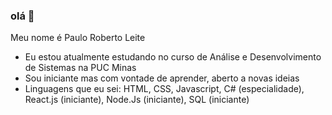 ### olá 👋 
Meu nome é Paulo Roberto Leite
- Eu estou atualmente estudando no curso de Análise e Desenvolvimento de Sistemas na PUC Minas
- Sou iniciante mas com vontade de aprender, aberto a novas ideias 
- Linguagens que eu sei:
HTML,
CSS,
Javascript,
C# (especialidade),
React.js (iniciante),
Node.Js (iniciante),
SQL (iniciante)

<!--
**Paulo-RL/Paulo-RL** is a ✨ _special_ ✨ repository because its `README.md` (this file) appears on your GitHub profile.

Here are some ideas to get you started:

- 🔭 I’m currently working on ...
- 🌱 I’m currently learning ...
- 👯 I’m looking to collaborate on ...
- 🤔 I’m looking for help with ...
- 💬 Ask me about ...
- 📫 How to reach me: ...
- 😄 Pronouns: ...
- ⚡ Fun fact: ...
-->
